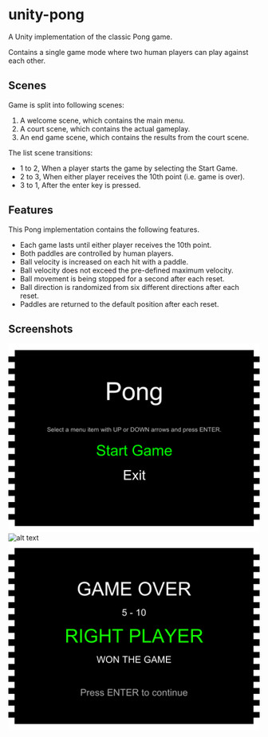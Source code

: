 # unity-pong
A Unity implementation of the classic Pong game.

Contains a single game mode where two human players can play against each other.

## Scenes
Game is split into following scenes:
1. A welcome scene, which contains the main menu.
2. A court scene, which contains the actual gameplay.
3. An end game scene, which contains the results from the court scene.

The list scene transitions:
* 1 to 2, When a player starts the game by selecting the Start Game.
* 2 to 3, When either player receives the 10th point (i.e. game is over).
* 3 to 1, After the enter key is pressed.

## Features
This Pong implementation contains the following features.
* Each game lasts until either player receives the 10th point.
* Both paddles are controlled by human players.
* Ball velocity is increased on each hit with a paddle.
* Ball velocity does not exceed the pre-defined maximum velocity.
* Ball movement is being stopped for a second after each reset.
* Ball direction is randomized from six different directions after each reset.
* Paddles are returned to the default position after each reset.

## Screenshots
![alt text](https://github.com/toivjon/unity-pong/blob/master/Screenshots/welcome-scene.png "WelcomeScene")
![alt text](https://github.com/toivjon/unity-pong/blob/master/Screenshots/court-scene.png"CourtScene")
![alt text](https://github.com/toivjon/unity-pong/blob/master/Screenshots/endgame-scene.png "EndGameScene")